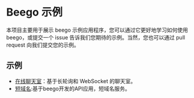 # Beego 示例

本项目主要用于展示 beego 示例应用程序，您可以通过它更好地学习如何使用 beego，或提交一个 issue 告诉我们您期待的示例。当然，您也可以通过 pull request 向我们提交您的示例。

## 示例

- [在线聊天室](WebIM/README_ZH.md)：基于长轮询和 WebSocket 的聊天室。
- [短域名](shorturl/README_ZH.md):基于beego开发的API应用，短域名服务。